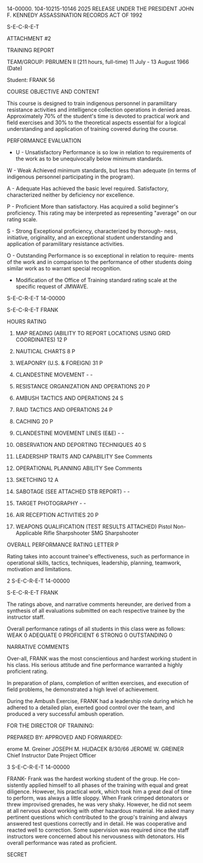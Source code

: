 14-00000.
104-10215-10146
2025 RELEASE UNDER THE PRESIDENT JOHN F. KENNEDY ASSASSINATION RECORDS ACT OF 1992

S-E-C-R-E-T

ATTACHMENT #2

TRAINING REPORT

TEAM/GROUP: PBRUMEN II
(211 hours, full-time)
11 July - 13 August 1966
(Date)

Student: FRANK
56

COURSE OBJECTIVE AND CONTENT

This course is designed to train indigenous personnel in paramilitary
resistance activities and intelligence collection operations in denied
areas. Approximately 70% of the student's time is devoted to practical
work and field exercises and 30% to the theoretical aspects essential for
a logical understanding and application of training covered during the
course.

PERFORMANCE EVALUATION
* U - Unsatisfactory
Performance is so low in relation to requirements
of the work as to be unequivocally below minimum
standards.

W - Weak
Achieved minimum standards, but less than adequate
(in terms of indigenous personnel participating in
the program).

A - Adequate
Has achieved the basic level required. Satisfactory,
characterized neither by deficiency nor excellence.

P - Proficient
More than satisfactory. Has acquired a solid
beginner's proficiency. This rating may be
interpreted as representing "average" on our rating
scale.

S - Strong
Exceptional proficiency, characterized by thorough-
ness, initiative, originality, and an exceptional
student understanding and application of paramilitary
resistance activities.

O - Outstanding
Performance is so exceptional in relation to require-
ments of the work and in comparison to the performance
of other students doing similar work as to warrant
special recognition.

* Modification of the Office of Training standard rating scale at the
specific request of JMWAVE.

S-E-C-R-E-T
14-00000

S-E-C-R-E-T
FRANK

HOURS   RATING
1. MAP READING (ABILITY TO REPORT LOCATIONS
USING GRID COORDINATES) 12  P

2. NAUTICAL CHARTS   8  P

3. WEAPONRY (U.S. & FOREIGN)  31  P

4. CLANDESTINE MOVEMENT  -  -

5. RESISTANCE ORGANIZATION AND OPERATIONS 20  P

6. AMBUSH TACTICS AND OPERATIONS  24  S

7. RAID TACTICS AND OPERATIONS  24  P

8. CACHING    20  P

9. CLANDESTINE MOVEMENT LINES (E&E)   -  -

10. OBSERVATION AND DEPORTING TECHNIQUES  40  S

11. LEADERSHIP TRAITS AND CAPABILITY  See Comments

12. OPERATIONAL PLANNING ABILITY  See Comments

13. SKETCHING   12  A

14. SABOTAGE (SEE ATTACHED STB REPORT)  -  -

15. TARGET PHOTOGRAPHY   -  -

16. AIR RECEPTION ACTIVITIES  20  P

17. WEAPONS QUALIFICATION
(TEST RESULTS ATTACHED)  Pistol  Non-Applicable
      Rifle  Sharpshooter
      SMG  Sharpshooter

OVERALL PERFORMANCE   RATING LETTER
      P

Rating takes into account trainee's effectiveness, such as performance
in operational skills, tactics, techniques, leadership, planning, teamwork,
motivation and limitations.

2
S-E-C-R-E-T
14-00000

S-E-C-R-E-T
FRANK

The ratings above, and narrative comments hereunder, are derived from a
synthesis of all evaluations submitted on each respective trainee by the
instructor staff.

Overall performance ratings of all students in this class were as follows:
WEAK 0 ADEQUATE 0
PROFICIENT 6 STRONG 0 OUTSTANDING 0

NARRATIVE COMMENTS

Over-all, FRANK was the most conscientious and hardest working
student in his class. His serious attitude and fine performance warranted
a highly proficient rating.

In preparation of plans, completion of written exercises, and
execution of field problems, he demonstrated a high level of achievement.

During the Ambush Exercise, FRANK had a leadership role during
which he adhered to a detailed plan, exerted good control over the team,
and produced a very successful ambush operation.

FOR THE DIRECTOR OF TRAINING:

PREPARED BY:    APPROVED AND FORWARDED:

erome M. Greiner   JOSEPH M. HUDACEK  8/30/66
JEROME W. GREINER  Chief Instructor  Date
Project Officer

3
S-E-C-R-E-T
14-00000

FRANK- Frank was the hardest working student of the group. He con-
sistently applied himself to all phases of the training with equal and
great diligence. However, his practical work, which took him a
great deal of time to perform, was always a little sloppy. When
Frank crimped detonators or threw improvised grenades, he was
very shaky. However, he did not seem at all nervous about working
with other hazardous material. He asked many pertinent questions
which contributed to the group's training and always answered test
questions correctly and in detail. He was cooperative and reacted
well to correction. Some supervision was required since the staff
instructors were concerned about his nervousness with detonators.
His overall performance was rated as proficient.

SECRET
